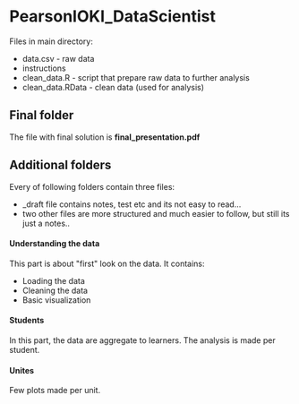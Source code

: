 # PearsonIOKI_DataScientist

Files in main directory:

* data.csv - raw data
* instructions
* clean_data.R - script that prepare raw data to further analysis
* clean_data.RData - clean data (used for analysis)

## Final folder

The file with final solution is **final_presentation.pdf**


## Additional folders

Every of following folders contain three files: 
* _draft file contains notes, test etc and its not easy to read...
* two other files are more structured and much easier to follow, but still its just a notes..

#### Understanding the data

This part is about "first" look on the data. It contains: 
* Loading the data
* Cleaning the data
* Basic visualization

#### Students

In this part, the data are aggregate to learners. 
The analysis is made per student.

#### Unites
Few plots made per unit.